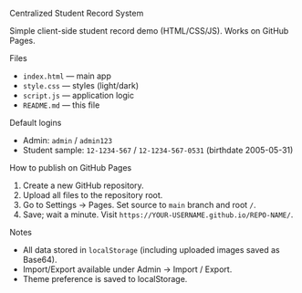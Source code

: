  Centralized Student Record System

Simple client-side student record demo (HTML/CSS/JS). Works on GitHub Pages.

 Files
- `index.html` — main app
- `style.css` — styles (light/dark)
- `script.js` — application logic
- `README.md` — this file

 Default logins
- Admin: `admin` / `admin123`
- Student sample: `12-1234-567` / `12-1234-567-0531` (birthdate 2005-05-31)

 How to publish on GitHub Pages
1. Create a new GitHub repository.
2. Upload all files to the repository root.
3. Go to Settings → Pages. Set source to `main` branch and root `/`.
4. Save; wait a minute. Visit `https://YOUR-USERNAME.github.io/REPO-NAME/`.

 Notes
- All data stored in `localStorage` (including uploaded images saved as Base64).
- Import/Export available under Admin → Import / Export.
- Theme preference is saved to localStorage.
